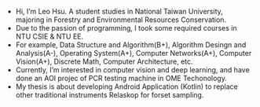 - Hi, I’m Leo Hsu. A student studies in National Taiwan University, majoring in Forestry and Environmental Resources Conservation.
- Due to the passion of programming, I took some required courses in NTU CSIE & NTU EE.
- For example, Data Structure and Algorithm(B+), Algorithm Desingn and Analysis(A-), Operating System(A+), Computer Networks(A+), Computer Vision(A+), Discrete Math, Computer Architecture, etc.
- Currently, I’m interested in computer vision and deep learning, and have done an AOI projec of PCR testing machine in OME Techonology.
- My thesis is about developing Android Application (Kotlin) to replace other traditional instruments Relaskop for forset sampling.

<!---
Leo-Hsu-Design-Student/Leo-Hsu-Design-Student is a ✨ special ✨ repository because its `README.md` (this file) appears on your GitHub profile.
You can click the Preview link to take a look at your changes.
--->
